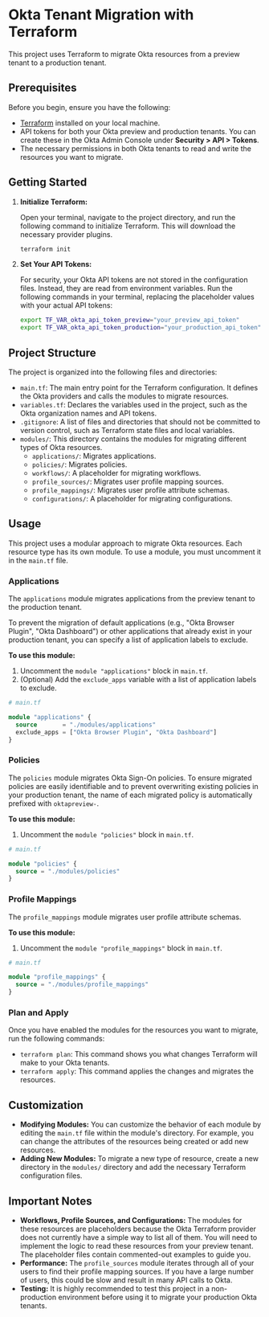 
# Okta Tenant Migration with Terraform

This project uses Terraform to migrate Okta resources from a preview tenant to a production tenant.

## Prerequisites

Before you begin, ensure you have the following:

- [Terraform](https://learn.hashicorp.com/tutorials/terraform/install-cli) installed on your local machine.
- API tokens for both your Okta preview and production tenants. You can create these in the Okta Admin Console under **Security > API > Tokens**.
- The necessary permissions in both Okta tenants to read and write the resources you want to migrate.

## Getting Started

1.  **Initialize Terraform:**

    Open your terminal, navigate to the project directory, and run the following command to initialize Terraform. This will download the necessary provider plugins.

    ```bash
    terraform init
    ```

2.  **Set Your API Tokens:**

    For security, your Okta API tokens are not stored in the configuration files. Instead, they are read from environment variables. Run the following commands in your terminal, replacing the placeholder values with your actual API tokens:

    ```bash
    export TF_VAR_okta_api_token_preview="your_preview_api_token"
    export TF_VAR_okta_api_token_production="your_production_api_token"
    ```

## Project Structure

The project is organized into the following files and directories:

-   `main.tf`: The main entry point for the Terraform configuration. It defines the Okta providers and calls the modules to migrate resources.
-   `variables.tf`: Declares the variables used in the project, such as the Okta organization names and API tokens.
-   `.gitignore`: A list of files and directories that should not be committed to version control, such as Terraform state files and local variables.
-   `modules/`: This directory contains the modules for migrating different types of Okta resources.
    -   `applications/`: Migrates applications.
    -   `policies/`: Migrates policies.
    -   `workflows/`: A placeholder for migrating workflows.
    -   `profile_sources/`: Migrates user profile mapping sources.
    -   `profile_mappings/`: Migrates user profile attribute schemas.
    -   `configurations/`: A placeholder for migrating configurations.

## Usage

This project uses a modular approach to migrate Okta resources. Each resource type has its own module. To use a module, you must uncomment it in the `main.tf` file.

### Applications

The `applications` module migrates applications from the preview tenant to the production tenant.

To prevent the migration of default applications (e.g., "Okta Browser Plugin", "Okta Dashboard") or other applications that already exist in your production tenant, you can specify a list of application labels to exclude.

**To use this module:**

1.  Uncomment the `module "applications"` block in `main.tf`.
2.  (Optional) Add the `exclude_apps` variable with a list of application labels to exclude.

```terraform
# main.tf

module "applications" {
  source       = "./modules/applications"
  exclude_apps = ["Okta Browser Plugin", "Okta Dashboard"]
}
```

### Policies

The `policies` module migrates Okta Sign-On policies. To ensure migrated policies are easily identifiable and to prevent overwriting existing policies in your production tenant, the name of each migrated policy is automatically prefixed with `oktapreview-`.

**To use this module:**

1.  Uncomment the `module "policies"` block in `main.tf`.

```terraform
# main.tf

module "policies" {
  source = "./modules/policies"
}
```

### Profile Mappings

The `profile_mappings` module migrates user profile attribute schemas.

**To use this module:**

1.  Uncomment the `module "profile_mappings"` block in `main.tf`.

```terraform
# main.tf

module "profile_mappings" {
  source = "./modules/profile_mappings"
}
```

### Plan and Apply

Once you have enabled the modules for the resources you want to migrate, run the following commands:

-   `terraform plan`: This command shows you what changes Terraform will make to your Okta tenants.
-   `terraform apply`: This command applies the changes and migrates the resources.

## Customization

-   **Modifying Modules:** You can customize the behavior of each module by editing the `main.tf` file within the module's directory. For example, you can change the attributes of the resources being created or add new resources.
-   **Adding New Modules:** To migrate a new type of resource, create a new directory in the `modules/` directory and add the necessary Terraform configuration files.

## Important Notes

-   **Workflows, Profile Sources, and Configurations:** The modules for these resources are placeholders because the Okta Terraform provider does not currently have a simple way to list all of them. You will need to implement the logic to read these resources from your preview tenant. The placeholder files contain commented-out examples to guide you.
-   **Performance:** The `profile_sources` module iterates through all of your users to find their profile mapping sources. If you have a large number of users, this could be slow and result in many API calls to Okta.
-   **Testing:** It is highly recommended to test this project in a non-production environment before using it to migrate your production Okta tenants.
